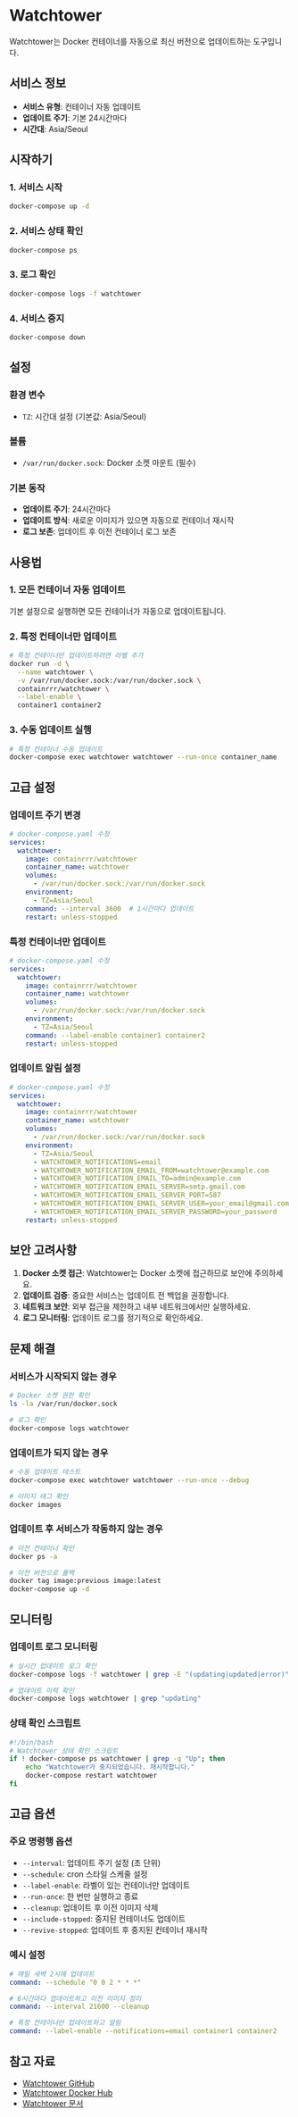 # Watchtower

Watchtower는 Docker 컨테이너를 자동으로 최신 버전으로 업데이트하는 도구입니다.

## 서비스 정보

- **서비스 유형**: 컨테이너 자동 업데이트
- **업데이트 주기**: 기본 24시간마다
- **시간대**: Asia/Seoul

## 시작하기

### 1. 서비스 시작
```bash
docker-compose up -d
```

### 2. 서비스 상태 확인
```bash
docker-compose ps
```

### 3. 로그 확인
```bash
docker-compose logs -f watchtower
```

### 4. 서비스 중지
```bash
docker-compose down
```

## 설정

### 환경 변수

- `TZ`: 시간대 설정 (기본값: Asia/Seoul)

### 볼륨

- `/var/run/docker.sock`: Docker 소켓 마운트 (필수)

### 기본 동작

- **업데이트 주기**: 24시간마다
- **업데이트 방식**: 새로운 이미지가 있으면 자동으로 컨테이너 재시작
- **로그 보존**: 업데이트 후 이전 컨테이너 로그 보존

## 사용법

### 1. 모든 컨테이너 자동 업데이트
기본 설정으로 실행하면 모든 컨테이너가 자동으로 업데이트됩니다.

### 2. 특정 컨테이너만 업데이트
```bash
# 특정 컨테이너만 업데이트하려면 라벨 추가
docker run -d \
  --name watchtower \
  -v /var/run/docker.sock:/var/run/docker.sock \
  containrrr/watchtower \
  --label-enable \
  container1 container2
```

### 3. 수동 업데이트 실행
```bash
# 특정 컨테이너 수동 업데이트
docker-compose exec watchtower watchtower --run-once container_name
```

## 고급 설정

### 업데이트 주기 변경
```yaml
# docker-compose.yaml 수정
services:
  watchtower:
    image: containrrr/watchtower
    container_name: watchtower
    volumes:
      - /var/run/docker.sock:/var/run/docker.sock
    environment:
      - TZ=Asia/Seoul
    command: --interval 3600  # 1시간마다 업데이트
    restart: unless-stopped
```

### 특정 컨테이너만 업데이트
```yaml
# docker-compose.yaml 수정
services:
  watchtower:
    image: containrrr/watchtower
    container_name: watchtower
    volumes:
      - /var/run/docker.sock:/var/run/docker.sock
    environment:
      - TZ=Asia/Seoul
    command: --label-enable container1 container2
    restart: unless-stopped
```

### 업데이트 알림 설정
```yaml
# docker-compose.yaml 수정
services:
  watchtower:
    image: containrrr/watchtower
    container_name: watchtower
    volumes:
      - /var/run/docker.sock:/var/run/docker.sock
    environment:
      - TZ=Asia/Seoul
      - WATCHTOWER_NOTIFICATIONS=email
      - WATCHTOWER_NOTIFICATION_EMAIL_FROM=watchtower@example.com
      - WATCHTOWER_NOTIFICATION_EMAIL_TO=admin@example.com
      - WATCHTOWER_NOTIFICATION_EMAIL_SERVER=smtp.gmail.com
      - WATCHTOWER_NOTIFICATION_EMAIL_SERVER_PORT=587
      - WATCHTOWER_NOTIFICATION_EMAIL_SERVER_USER=your_email@gmail.com
      - WATCHTOWER_NOTIFICATION_EMAIL_SERVER_PASSWORD=your_password
    restart: unless-stopped
```

## 보안 고려사항

1. **Docker 소켓 접근**: Watchtower는 Docker 소켓에 접근하므로 보안에 주의하세요.
2. **업데이트 검증**: 중요한 서비스는 업데이트 전 백업을 권장합니다.
3. **네트워크 보안**: 외부 접근을 제한하고 내부 네트워크에서만 실행하세요.
4. **로그 모니터링**: 업데이트 로그를 정기적으로 확인하세요.

## 문제 해결

### 서비스가 시작되지 않는 경우
```bash
# Docker 소켓 권한 확인
ls -la /var/run/docker.sock

# 로그 확인
docker-compose logs watchtower
```

### 업데이트가 되지 않는 경우
```bash
# 수동 업데이트 테스트
docker-compose exec watchtower watchtower --run-once --debug

# 이미지 태그 확인
docker images
```

### 업데이트 후 서비스가 작동하지 않는 경우
```bash
# 이전 컨테이너 확인
docker ps -a

# 이전 버전으로 롤백
docker tag image:previous image:latest
docker-compose up -d
```

## 모니터링

### 업데이트 로그 모니터링
```bash
# 실시간 업데이트 로그 확인
docker-compose logs -f watchtower | grep -E "(updating|updated|error)"

# 업데이트 이력 확인
docker-compose logs watchtower | grep "updating"
```

### 상태 확인 스크립트
```bash
#!/bin/bash
# Watchtower 상태 확인 스크립트
if ! docker-compose ps watchtower | grep -q "Up"; then
    echo "Watchtower가 중지되었습니다. 재시작합니다."
    docker-compose restart watchtower
fi
```

## 고급 옵션

### 주요 명령행 옵션

- `--interval`: 업데이트 주기 설정 (초 단위)
- `--schedule`: cron 스타일 스케줄 설정
- `--label-enable`: 라벨이 있는 컨테이너만 업데이트
- `--run-once`: 한 번만 실행하고 종료
- `--cleanup`: 업데이트 후 이전 이미지 삭제
- `--include-stopped`: 중지된 컨테이너도 업데이트
- `--revive-stopped`: 업데이트 후 중지된 컨테이너 재시작

### 예시 설정
```yaml
# 매일 새벽 2시에 업데이트
command: --schedule "0 0 2 * * *"

# 6시간마다 업데이트하고 이전 이미지 정리
command: --interval 21600 --cleanup

# 특정 컨테이너만 업데이트하고 알림
command: --label-enable --notifications=email container1 container2
```

## 참고 자료

- [Watchtower GitHub](https://github.com/containrrr/watchtower)
- [Watchtower Docker Hub](https://hub.docker.com/r/containrrr/watchtower)
- [Watchtower 문서](https://containrrr.dev/watchtower/)

